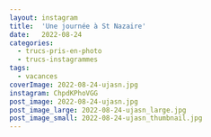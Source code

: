 ```yaml
---
layout: instagram
title:  'Une journée à St Nazaire'
date:   2022-08-24
categories: 
  - trucs-pris-en-photo
  - trucs-instagrammes
tags:
  - vacances
coverImage: 2022-08-24-ujasn.jpg
instagram: ChpdKPhoVGG
post_image: 2022-08-24-ujasn.jpg
post_image_large: 2022-08-24-ujasn_large.jpg
post_image_small: 2022-08-24-ujasn_thumbnail.jpg
---
```



